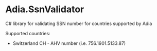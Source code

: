 # Adia.SsnValidator

C# library for validating SSN number for countries supported by Adia

Supported countries:

- Switzerland CH - AHV number (i.e. 756.1901.5133.87)
